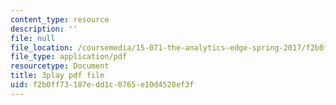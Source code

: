 ```yaml
---
content_type: resource
description: ''
file: null
file_location: /coursemedia/15-071-the-analytics-edge-spring-2017/f2b0ff73187edd1c0765e10d4528ef3f_1G6iJmM64LA.pdf
file_type: application/pdf
resourcetype: Document
title: 3play pdf file
uid: f2b0ff73-187e-dd1c-0765-e10d4528ef3f
---
```

